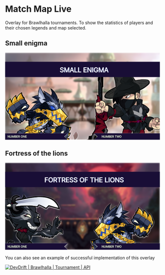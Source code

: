 # Match Map Live

Overlay for Brawlhalla tournaments. To show the statistics of players and their chosen legends and map selected.

## Small enigma

<img alt="brawlhalla" src="small-enigma-map-1.png" width="900"/>

## Fortress of the lions

<img alt="brawlhalla" src="fortress-of-the-lions-map.png" width="900"/>

You can also see an example of successful implementation of this overlay

[<img alt="DevDrift | Brawlhalla | Tournament | API" src="https://static-cdn.jtvnw.net/cf_vods/d2nvs31859zcd8/d023d924822d7c0b5bdf_834283860_1799520848_ad7455cc-1b3c-46ac-a379-a88a5a8d3528/thumb/index-0000000000-640x360.jpg" width="900"/>](https://www.twitch.tv/videos/1799520848 "DevDrift | Brawlhalla | Tournament | API")
